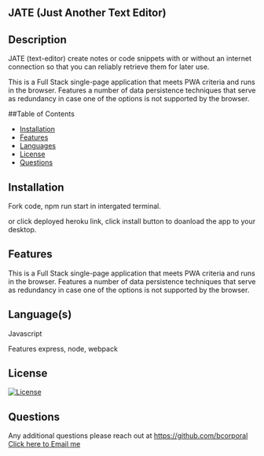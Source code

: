   ## JATE (Just Another Text Editor)

  
  ## Description
  
JATE (text-editor) create notes or code snippets with or without an internet connection so that you can reliably retrieve them for later use.

This is a Full Stack single-page application that meets PWA criteria and runs in the browser.  Features a number of data persistence techniques that serve as redundancy in case one of the options is not supported by the browser. 


  
  ##Table of Contents
  - [Installation](#installation)
  - [Features](#features)
  - [Languages](#languages)
  - [License](#license)
  - [Questions](#questions)



  ## Installation
  Fork code, npm run start in intergated terminal.

  or click deployed heroku link, click install button to doanload the app to your desktop.





  ## Features
  This is a Full Stack single-page application that meets PWA criteria and runs in the browser.  Features a number of data persistence techniques that serve as redundancy in case one of the options is not supported by the browser. 
  



  ## Language(s)
  Javascript

  Features express, node, webpack
  



  ## License
  [![License](https://img.shields.io/badge/License--blue.svg)](https://opensource.org/licenses/)
   




  ## Questions
  Any additional questions please reach out at https://github.com/bcorporal
  [Click here to Email me](mailto:bc@bcorporal.dev)